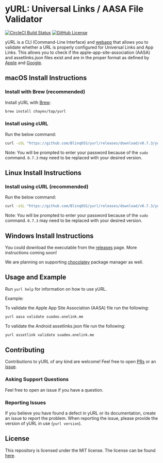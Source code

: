 # yURL: Universal Links / AASA File Validator

[![CircleCI Build Status](https://circleci.com/gh/chayev/yurl.svg?style=shield)](https://circleci.com/gh/chayev/yurl) [![GitHub License](https://img.shields.io/badge/license-MIT-blue.svg)](https://raw.githubusercontent.com/chayev/yurl/main/LICENSE)

yURL is a CLI (Command-Line Interface) and [webapp](https://yurl.chayev.com/) that allows you to validate whether a URL is properly configured for Universal Links and App Links. This allows you to check if the apple-app-site-association (AASA) and assetlinks.json files exist and are in the proper format as defined by [Apple](https://developer.apple.com/documentation/safariservices/supporting_associated_domains) and [Google](https://developers.google.com/digital-asset-links/v1/getting-started).

## macOS Install Instructions

### Install with Brew (recommended)

Install yURL with [Brew](https://brew.sh/):

```sh
brew install chayev/tap/yurl
```

### Install using cURL

Run the below command:

```sh
curl -sSL "https://github.com/BlinqOSS/yurl/releases/download/v0.7.3/yurl-v0.7.3-macos-amd64.tar.gz" | sudo tar -xz -C /usr/local/bin yurl
```

Note: You will be prompted to enter your password because of the `sudo` command. `0.7.3` may need to be replaced with your desired version.

## Linux Install Instructions

### Install using cURL (recommended)

Run the below command:

```sh
curl -sSL "https://github.com/BlinqOSS/yurl/releases/download/v0.7.3/yurl-v0.7.3-linux-amd64.tar.gz" | sudo tar -xz -C /usr/local/bin yurl
```

Note: You will be prompted to enter your password because of the `sudo` command. `0.7.3` may need to be replaced with your desired version.

## Windows Install Instructions

You could download the executable from the [releases](https://github.com/BlinqOSS/yurl/releases) page. More instructions coming soon!

We are planning on supporting [chocolatey](chocolatey.org) package manager as well.

## Usage and Example

Run `yurl help` for information on how to use yURL.

Example:

To validate the Apple App Site Association (AASA) file run the following:

```sh
yurl aasa validate suadeo.onelink.me
```

To validate the Android assetlinks.json file run the following:

```sh
yurl assetlink validate suadeo.onelink.me
```

## Contributing

Contributions to yURL of any kind are welcome! Feel free to open [PRs](https://github.com/BlinqOSS/yurl/pulls) or an [issue](https://github.com/BlinqOSS/yurl/pulls).

### Asking Support Questions

Feel free to open an issue if you have a question.

### Reporting Issues

If you believe you have found a defect in yURL or its documentation, create an issue to report the problem.
When reporting the issue, please provide the version of yURL in use (`yurl version`).

## License

This repository is licensed under the MIT license.
The license can be found [here](./LICENSE).
